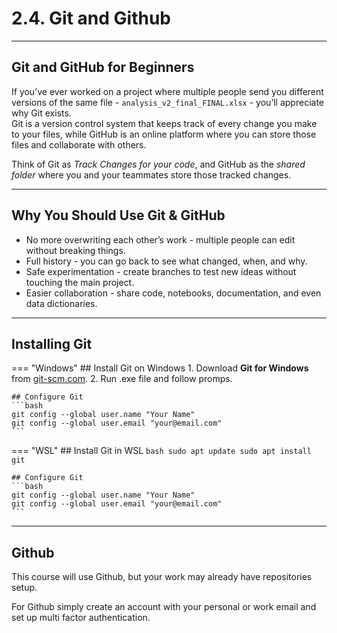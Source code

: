 # 2.4. Git and Github

---

## Git and GitHub for Beginners

If you’ve ever worked on a project where multiple people send you different versions of the same file - `analysis_v2_final_FINAL.xlsx` - you’ll appreciate why Git exists.  
Git is a version control system that keeps track of every change you make to your files, while GitHub is an online platform where you can store those files and collaborate with others.

Think of Git as *Track Changes for your code*, and GitHub as the *shared folder* where you and your teammates store those tracked changes.

---

## Why You Should Use Git & GitHub

- No more overwriting each other’s work - multiple people can edit without breaking things.
- Full history - you can go back to see what changed, when, and why.
- Safe experimentation - create branches to test new ideas without touching the main project.
- Easier collaboration - share code, notebooks, documentation, and even data dictionaries.

---

## Installing Git

=== "Windows"
    ## Install Git on Windows
    1. Download **Git for Windows** from [git-scm.com](https://git-scm.com/download/win).
    2. Run .exe file and follow promps.

    ## Configure Git
    ```bash
    git config --global user.name "Your Name"
    git config --global user.email "your@email.com"
    ```

=== "WSL"
    ## Install Git in WSL
    ```bash
    sudo apt update
    sudo apt install git
    ```

    ## Configure Git
    ```bash
    git config --global user.name "Your Name"
    git config --global user.email "your@email.com"
    ```

---

## Github 

This course will use Github, but your work may already have repositories setup.

For Github simply create an account with your personal or work email and set up multi factor authentication.

